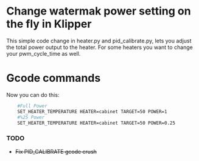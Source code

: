 # Change watermak power setting on the fly in Klipper
This simple code change in heater.py and pid_calibrate.py, lets you adjust the total power output to the heater. For some heaters you want to change your pwm_cycle_time as well.

# Gcode commands
Now you can do this:
``` bash
    #Full Power
    SET_HEATER_TEMPERATURE HEATER=cabinet TARGET=50 POWER=1
    #%25 Power
    SET_HEATER_TEMPERATURE HEATER=cabinet TARGET=50 POWER=0.25
```
### TODO
* ~~Fix PID_CALIBRATE gcode crush~~


